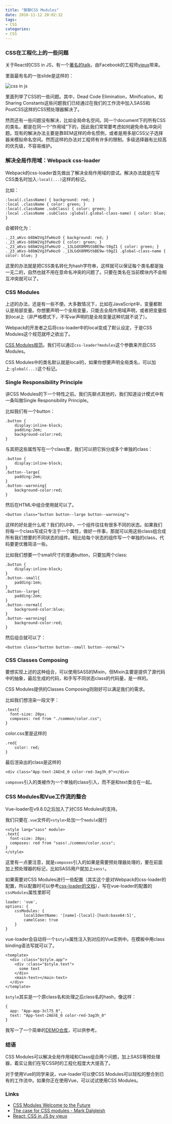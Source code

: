 ```yaml
---
title: "聊聊CSS Modules"
date: 2016-11-12 20:02:32
tags: 
- CSS
categories: 
- CSS
---
```



### CSS在工程化上的一些问题

关于React的CSS in JS，有一个[著名的talk](https://speakerdeck.com/vjeux/react-css-in-js)，由Facebook的工程师[vjeux](https://github.com/vjeux)带来。

里面最有名的一张slide是这样的：

![css in js](https://occc3ev3l.qnssl.com/zindex/Screen%20Shot%202016-11-13%20at%204.28.31%20PM.png)

里面列举了CSS的一些问题。其中，Dead Code Elimination，Minification，和Sharing Constants这些问题我们已经通过在我们的工作流中加入SASS和PostCSS这样的CSS预处理器解决了。

然而还有一些问题没有解决，比如全局命名空间。同一个document下的所有CSS的类名，都是在同一个“作用域”下的，因此我们常常要考虑如何避免命名冲突问题。现有的解决办法主要是靠BEM这样的命名惯例，或者是用多层CSS父子选择器来模拟命名空间。然而这样的办法对工程师有许多的限制。多级选择器有比较高的优先级，不容易维护。

<!-- more -->

### 解决全局作用域：Webpack css-loader

Webpack的css-loader首先做出了解决全局作用域的尝试。解决办法就是在写CSS类名时加入`:local(...)`这样的标记。

比如：

```
:local(.className) { background: red; }
:local .className { color: green; }
:local(.className .subClass) { color: green; }
:local .className .subClass :global(.global-class-name) { color: blue; }
```

会被转化为：

```
._23_aKvs-b8bW2Vg3fwHozO { background: red; }
._23_aKvs-b8bW2Vg3fwHozO { color: green; }
._23_aKvs-b8bW2Vg3fwHozO ._13LGdX8RMStbBE9w-t0gZ1 { color: green; }
._23_aKvs-b8bW2Vg3fwHozO ._13LGdX8RMStbBE9w-t0gZ1 .global-class-name { color: blue; }
```

这里的办法就是把CSS类名转化为hash字符串，这样就可以保证每个类名都是独一无二的，自然也就不用在意命名冲突的问题了。只要在类名在当前模块内不会相互冲突就可以了。

### CSS Modules

上述的办法，还是有一些不便。大多数情况下，比如在JavaScript中，变量都默认是局部变量。你想要声明一个全局变量，只能去全局作用域声明，或者把变量挂到local上（非严格模式下，不写var声明的是全局变量这种坑就不说了）。

Webpack的开发者之后将css-loader中的local变成了默认设定，于是CSS Modules这个规范就呼之欲出了。

[CSS Modules规范](https://github.com/css-modules/css-modules)。我们可以通过`css-loader?modules`这个参数来开启CSS Modules。

CSS Modules中的类名默认就是local的，如果你想要声明全局类名，可以加上`:global(...)`这个标记。


### Single Responsibility Principle

讲CSS Modules的下一个特性之前。我们先聊点其他的，我们知道设计模式中有一条叫做Single Responsibility Principle。

比如我们有一个button：

```
.button {
    display:inline-block;
    padding:2em;
    background-color:red;
}
```

与其把这些属性写在一个class里，我们可以把它拆分成多个单独的class：

```
.button {
    display:inline-block;
}
.button--large{
    padding:2em;
}
.button--warnning{
    background-color:red;
}
```

然后在HTML中组合使用就可以了。

```
<button class="button button--large button--warnning">
```

这样的好处是什么呢？我们的UI中，一个组件往往有很多不同的状态。如果我们将每一个class写成只专注于一个属性，做好一件事，那就可以用这些class组合成所有我们想要的不同状态的组件。相比给每个状态的组件写一个单独的class，代码要更优雅简洁一些。

比如我们想要一个small尺寸的普通button，只要加两个class:

```
.button {
    display:inline-block;
}
.button--small{
    padding:1em;
}
.button--large{
    padding:2em;
}
.button--normal{
    background-color:blue;
}
.button--warnning{
    background-color:red;
}
```

然后组合就可以了：

```
<button class="button button--small button--normal">
```

### CSS Classes Composing

要想实现上述的这种组合，可以使用SASS的Mixin，但Mixin主要是提供了源代码中的抽象，最后生成的代码，和手写不同状态class的代码量，是一样的。

CSS Modules提供的Classes Composing则刚好可以满足我们的需求。

比如我们想渲染一段文字：

```
.text{
  font-size: 20px;
  composes: red from "./common/color.css";
}
```

color.css里是这样的

```
.red{
	color: red;
}
```

最后渲染出的class是这样的

```
<div class="App-text-2AEnE_0 color-red-3ag3h_0"></div>
```

`composes`引入的类被作为一个单独的class引入，而不是和text类合在一起。



### CSS Modules和Vue工作流的整合

Vue-loader在v9.8.0之后加入了对CSS Modules的支持。

我们只要在`.vue`文件的`<style>`处加一个`module`就行

```
<style lang="sass" module>
.text{
  font-size: 20px;
  composes: red from "sass!./common/color.scss";
}
</style>
```

这里有一点要注意，就是`composes`引入的如果是需要预处理器处理的，要在前面加上预处理器的标记，比如SASS用户就加上`sass!`。

如果需要对CSS Modules进行一些配置（其实这个是对Webpack的css-loader的配置，所以配置时可以参考[css-loader的文档](https://github.com/webpack/css-loader)），写在vue-loader的配置的`cssModules`属性里即可

```
loader: 'vue',
options: {
	cssModules: {
		localIdentName: '[name]-[local]-[hash:base64:5]',
		camelCase: true
	}
}    
```

vue-loader会自动将一个`$style`属性注入到对应的Vue实例中。在模板中用class binding语法写就可以了。

```
<template>
  <div :class="$style.app">
    <div :class="$style.text">
      some text
    </div>
    <main-text></main-text>
  </div>
</template>
```

`$style`其实是一个原class名和处理之后class名的hash，像这样：

```
{
  app: "App-app-3cl75_0",
  text: "App-text-2AEnE_0 color-red-3ag3h_0"
}
```

我写一了一个简单的[DEMO仓库](https://github.com/zxc0328/css-modules-demo)，可以供参考。

### 结语

CSS Modules可以解决全局作用域和Class组合两个问题，加上SASS等预处理器，着实让我们在写CSS时的工程化程度大大提高了。

对于使用Vue的同学来说，vue-loader可以使CSS Modules可以轻松的整合到已有的工作流中。如果你正在使用Vue，可以试试使用CSS Modules。


### Links

+ [CSS Modules Welcome to the Future](http://glenmaddern.com/articles/css-modules)
+ [The case for CSS modules - Mark Dalgleish](https://www.youtube.com/watch?v=zR1lOuyQEt8&index=29&list=LLHdx8Qwo6uxw0fj3gQ5yeTg)
+ [React: CSS in JS by vjeux](https://speakerdeck.com/vjeux/react-css-in-js)

